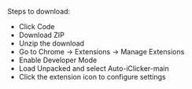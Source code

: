 Steps to download:

- Click Code
- Download ZIP
- Unzip the download
- Go to Chrome -> Extensions -> Manage Extensions
- Enable Developer Mode
- Load Unpacked and select Auto-iClicker-main
- Click the extension icon to configure settings
